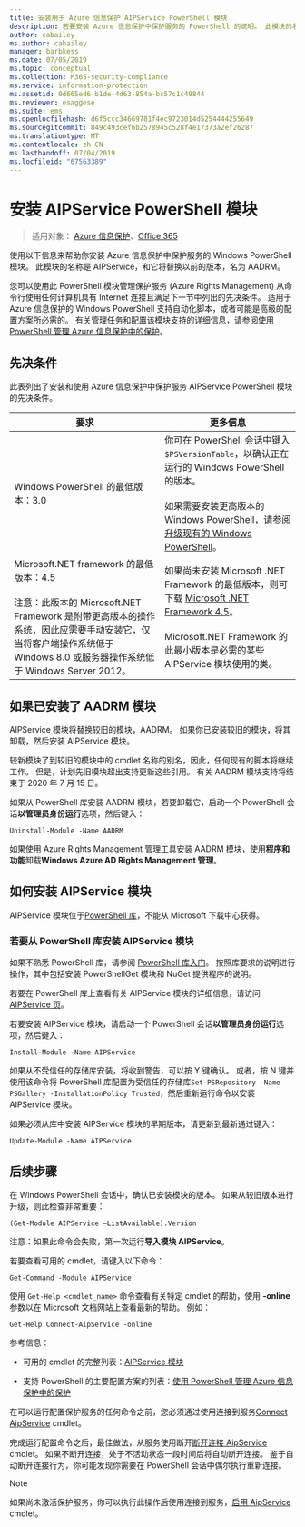```yaml
---
title: 安装用于 Azure 信息保护 AIPService PowerShell 模块
description: 若要安装 Azure 信息保护中保护服务的 PowerShell 的说明。 此模块的名称是 AIPService。
author: cabailey
ms.author: cabailey
manager: barbkess
ms.date: 07/05/2019
ms.topic: conceptual
ms.collection: M365-security-compliance
ms.service: information-protection
ms.assetid: 0d665ed6-b1de-4d63-854a-bc57c1c49844
ms.reviewer: esaggese
ms.suite: ems
ms.openlocfilehash: d6f5ccc34669781f4ec9723014d5254444255649
ms.sourcegitcommit: 849c493cef6b2578945c528f4e17373a2ef26287
ms.translationtype: MT
ms.contentlocale: zh-CN
ms.lasthandoff: 07/04/2019
ms.locfileid: "67563389"
---
```

# <a name="installing-the-aipservice-powershell-module"></a>安装 AIPService PowerShell 模块

>适用对象：  [Azure 信息保护](https://azure.microsoft.com/pricing/details/information-protection)、[Office 365](https://download.microsoft.com/download/E/C/F/ECF42E71-4EC0-48FF-AA00-577AC14D5B5C/Azure_Information_Protection_licensing_datasheet_EN-US.pdf)

使用以下信息来帮助你安装 Azure 信息保护中保护服务的 Windows PowerShell 模块。 此模块的名称是 AIPService，和它将替换以前的版本，名为 AADRM。

您可以使用此 PowerShell 模块管理保护服务 (Azure Rights Management) 从命令行使用任何计算机具有 Internet 连接且满足下一节中列出的先决条件。 适用于 Azure 信息保护的 Windows PowerShell 支持自动化脚本，或者可能是高级的配置方案所必需的。 有关管理任务和配置该模块支持的详细信息，请参阅[使用 PowerShell 管理 Azure 信息保护中的保护](administer-powershell.md)。

## <a name="prerequisites"></a>先决条件
此表列出了安装和使用 Azure 信息保护中保护服务 AIPService PowerShell 模块的先决条件。

|要求|更多信息|
|---------------|--------------------|
|Windows PowerShell 的最低版本：3.0|你可在 PowerShell 会话中键入 `$PSVersionTable`，以确认正在运行的 Windows PowerShell 的版本。 <br /><br /> 如果需要安装更高版本的 Windows PowerShell，请参阅[升级现有的 Windows PowerShell](/powershell/scripting/setup/installing-windows-powershell#upgrading-existing-windows-powershell)。|
|Microsoft.NET framework 的最低版本：4.5<br /><br />注意：此版本的 Microsoft.NET Framework 是附带更高版本的操作系统，因此应需要手动安装它，仅当将客户端操作系统低于 Windows 8.0 或服务器操作系统低于 Windows Server 2012。|如果尚未安装 Microsoft .NET Framework 的最低版本，则可下载 [Microsoft .NET Framework 4.5](https://www.microsoft.com/download/details.aspx?id=30653)。<br /><br />Microsoft.NET Framework 的此最小版本是必需的某些 AIPService 模块使用的类。|

## <a name="if-you-have-the-aadrm-module-installed"></a>如果已安装了 AADRM 模块

AIPService 模块将替换较旧的模块，AADRM。 如果你已安装较旧的模块，将其卸载，然后安装 AIPService 模块。

较新模块了到较旧的模块中的 cmdlet 名称的别名，因此，任何现有的脚本将继续工作。 但是，计划先旧模块超出支持更新这些引用。 有关 AADRM 模块支持将结束于 2020 年 7 月 15 日。

如果从 PowerShell 库安装 AADRM 模块，若要卸载它，启动一个 PowerShell 会话**以管理员身份运行**选项，然后键入：

    Uninstall-Module -Name AADRM

如果使用 Azure Rights Management 管理工具安装 AADRM 模块，使用**程序和功能**卸载**Windows Azure AD Rights Management 管理**。

## <a name="how-to-install-the-aipservice-module"></a>如何安装 AIPService 模块

AIPService 模块位于[PowerShell 库](/powershell/gallery/readme)，不能从 Microsoft 下载中心获得。 

### <a name="to-install-the-aipservice-module-from-the-powershell-gallery"></a>若要从 PowerShell 库安装 AIPService 模块

如果不熟悉 PowerShell 库，请参阅 [PowerShell 库入门](/powershell/gallery/psgallery/psgallery_gettingstarted)。 按照库要求的说明进行操作，其中包括安装 PowerShellGet 模块和 NuGet 提供程序的说明。

若要在 PowerShell 库上查看有关 AIPService 模块的详细信息，请访问[AIPService 页](https://www.powershellgallery.com/packages/AIPService)。

若要安装 AIPService 模块，请启动一个 PowerShell 会话**以管理员身份运行**选项，然后键入：

    Install-Module -Name AIPService

如果从不受信任的存储库安装，将收到警告，可以按 Y 键确认。 或者，按 N 键并使用该命令将 PowerShell 库配置为受信任的存储库`Set-PSRepository -Name PSGallery -InstallationPolicy Trusted`，然后重新运行命令以安装 AIPService 模块。  

如果必须从库中安装 AIPService 模块的早期版本，请更新到最新通过键入：

    Update-Module -Name AIPService


## <a name="next-steps"></a>后续步骤
在 Windows PowerShell 会话中，确认已安装模块的版本。 如果从较旧版本进行升级，则此检查非常重要：

```
(Get-Module AIPService –ListAvailable).Version
```

注意：如果此命令会失败，第一次运行**导入模块 AIPService**。

若要查看可用的 cmdlet，请键入以下命令：

```
Get-Command -Module AIPService
```

使用 `Get-Help <cmdlet_name>` 命令查看有关特定 cmdlet 的帮助，使用 **-online** 参数以在 Microsoft 文档网站上查看最新的帮助。 例如：

```
Get-Help Connect-AipService -online
```

参考信息：

-   可用的 cmdlet 的完整列表：[AIPService 模块](/powershell/module/aipservice/?view=azureipps#aipservice)

-   支持 PowerShell 的主要配置方案的列表：[使用 PowerShell 管理 Azure 信息保护中的保护](administer-powershell.md)

在可以运行配置保护服务的任何命令之前，您必须通过使用连接到服务[Connect AipService](/powershell/module/aipservice/connect-aipservice) cmdlet。

完成运行配置命令之后，最佳做法，从服务使用断开[断开连接 AipService](/powershell/module/aipservice/disconnect-aipservice) cmdlet。 如果不断开连接，处于不活动状态一段时间后将自动断开连接。 鉴于自动断开连接行为，你可能发现你需要在 PowerShell 会话中偶尔执行重新连接。 

> [!NOTE]
> 如果尚未激活保护服务，你可以执行此操作后使用连接到服务，[启用 AipService](/powershell/module/aipservice/enable-aipservice) cmdlet。

